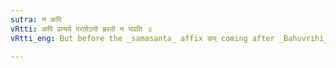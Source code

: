 ```yaml
---
sutra: न कपि
vRtti: कपि प्रत्यये परतोऽणो ह्रस्वो न भवति ॥
vRtti_eng: But before the _samasanta_ affix कप् coming after _Bahuvrihi_ compounds, the अण् vowels are not shortened.

---
```

